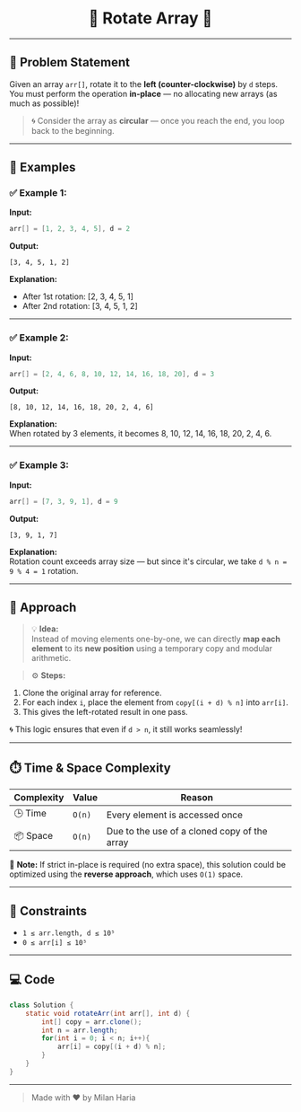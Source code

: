 <h1 align="center">🔄 Rotate Array 🔄</h1>

---

## 🧩 Problem Statement

Given an array `arr[]`, rotate it to the **left (counter-clockwise)** by `d` steps.  
You must perform the operation **in-place** — no allocating new arrays (as much as possible)!

> 🌀 Consider the array as **circular** — once you reach the end, you loop back to the beginning.

---

## 🧪 Examples

### ✅ Example 1:
**Input:**  
```java
arr[] = [1, 2, 3, 4, 5], d = 2
```

**Output:**  
```
[3, 4, 5, 1, 2]
```

**Explanation:**  
- After 1st rotation: [2, 3, 4, 5, 1]  
- After 2nd rotation: [3, 4, 5, 1, 2]

---

### ✅ Example 2:
**Input:**  
```java
arr[] = [2, 4, 6, 8, 10, 12, 14, 16, 18, 20], d = 3
```

**Output:**  
```
[8, 10, 12, 14, 16, 18, 20, 2, 4, 6]
```

**Explanation:**  
When rotated by 3 elements, it becomes 8, 10, 12, 14, 16, 18, 20, 2, 4, 6.

---

### ✅ Example 3:
**Input:**  
```java
arr[] = [7, 3, 9, 1], d = 9
```

**Output:**  
```
[3, 9, 1, 7]
```

**Explanation:**  
Rotation count exceeds array size — but since it's circular, we take `d % n = 9 % 4 = 1` rotation.

---

## 🧠 Approach

> 💡 **Idea:**  
Instead of moving elements one-by-one, we can directly **map each element** to its **new position** using a temporary copy and modular arithmetic.

> ⚙️ **Steps:**
1. Clone the original array for reference.
2. For each index `i`, place the element from `copy[(i + d) % n]` into `arr[i]`.
3. This gives the left-rotated result in one pass.

🌀 This logic ensures that even if `d > n`, it still works seamlessly!

---

## ⏱️ Time & Space Complexity

| Complexity | Value | Reason |
|------------|-------|--------|
| 🕒 Time     | `O(n)` | Every element is accessed once |
| 📦 Space    | `O(n)` | Due to the use of a cloned copy of the array |

📌 **Note:** If strict in-place is required (no extra space), this solution could be optimized using the **reverse approach**, which uses `O(1)` space.

---

## 🎯 Constraints

- `1 ≤ arr.length, d ≤ 10⁵`  
- `0 ≤ arr[i] ≤ 10⁵`

---

## 💻 Code

```java
class Solution {
    static void rotateArr(int arr[], int d) {
        int[] copy = arr.clone();
        int n = arr.length;
        for(int i = 0; i < n; i++){
            arr[i] = copy[(i + d) % n];
        }
    }
}
```

---

> Made with ❤️ by Milan Haria
